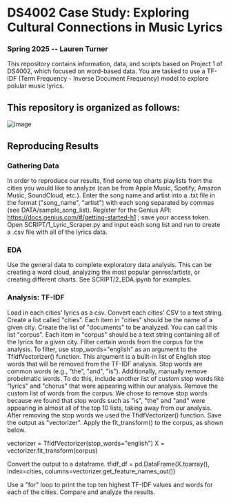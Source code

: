 # DS4002 Case Study: Exploring Cultural Connections in Music Lyrics 
### Spring 2025 -- Lauren Turner
  This repository contains information, data, and scripts based on Project 1 of DS4002, which focused on word-based data. You are tasked to use a TF-IDF (Term Frequency - Inverse Document Frequency) model to explore polular music lyrics.
## This repository is organized as follows:
![image](https://github.com/user-attachments/assets/4655cfeb-e6b7-41fb-a4b9-8c964b95c47d)

## Reproducing Results
### Gathering Data
In order to reproduce our results, find some top charts playlists from the cities you would like to analyze (can be from Apple Music, Spotify, Amazon Music, SoundCloud, etc.). Enter the song name and artist into a .txt file in the format ("song_name", "artist") with each song separated by commas (see DATA/sample_song_list). Register for the Genius API: https://docs.genius.com/#/getting-started-h1 ; save your access token. Open SCRIPT/1_Lyric_Scraper.py and input each song list and run to create a .csv file with all of the lyrics data. 
### EDA
Use the general data to complete exploratory data analysis. This can be creating a word cloud, analyzing the most popular genres/artists, or creating different charts. See SCRIPT/2_EDA.ipynb for examples.
### Analysis: TF-IDF
Load in each cities' lyrics as a csv. Convert each cities' CSV to a text string. Create a list called "cities". Each item in "cities" should be the name of a given city. Create the list of "documents" to be analyzed. You can call this list "corpus". Each item in "corpus" should be a text string containing all of the lyrics for a given city. Filter certain words from the corpus for the analysis. To filter, use stop_words="english" as an argument to the TfidfVectorizer() function. This argument is a built-in list of English stop words that will be removed from the TF-IDF analysis. Stop words are common words (e.g., "the", "and", "is"). Additionally, manually remove probelmatic words. To do this, include another list of custom stop words like "lyrics" and "chorus" that were appearing within our analysis. Remove the custom list of words from the corpus. We chose to remove stop words because we found that stop words such as "is", "the" and "and" were appearing in almost all of the top 10 lists, taking away from our analysis.
After removing the stop words we used the TfidfVectorizer() function. Save the output as "vectorizer". Apply the fit_transform() to the corpus, as shown below.

vectorizer = TfidfVectorizer(stop_words="english")
X = vectorizer.fit_transform(corpus)

Convert the output to a dataframe.
tfidf_df = pd.DataFrame(X.toarray(), index=cities, columns=vectorizer.get_feature_names_out())

Use a "for" loop to print the top ten highest TF-IDF values and words for each of the cities. Compare and analyze the results.

